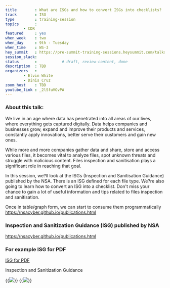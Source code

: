 ```yaml
---
title        : What are ISGs and how to convert ISGs into checklists?
track        : ISG
type         : training-session
topics       :
        - CDR
featured     : yes
when_week    : two
when_day     : 9th - Tuesday
when_time    : WS-3
hey_summit   : https://pre-summit-training-sessions.heysummit.com/talks/isgs-how-to-convert-them-into-checklists/
session_slack: 
status       :           # draft, review-content, done
description  : TBD
organizers   :
        - Elvin White
        - Dinis Cruz
zoom_host    : TBD
youtube_link : _2lSfuVOvPA
---
```


### About this talk:

We live in an age where data has penetrated into all areas of our lives, where everything gets captured digitally. Data helps companies and businesses grow, expand and improve their products and services, constantly apply innovations, better serve their customers and gain new ones.  

While more and more companies gather data and share, store and access various files, it becomes vital to analyze files, spot unknown threats and struggle with malicious content. Files inspection and sanitisation plays a significant role in reaching that goal. 

In this session, we?ll look at the ISGs (Inspection and Sanitisation Guidance) published by the NSA. There is an ISG defined for each file type. We?re also going to learn how to convert an ISG into a checklist. Don't miss your chance to gain a lot of useful information and tips related to files inspection and sanitisation. 

Once in table/graph form, we can start to consume them programmatically
https://nsacyber.github.io/publications.html


### Inspection and Sanitization Guidance (ISG) published by NSA

https://nsacyber.github.io/publications.html

### For example ISG for PDF

[ISG for PDF](https://apps.nsa.gov/iaarchive/library/reports/pdf_inspection_and_sanitization_guidance_v1_0-20171206.cfm)

Inspection and Sanitization Guidance

{{<img src="https://user-images.githubusercontent.com/656739/83648373-e2219b80-a5ad-11ea-8144-6f8ea273e629.png" >}}
{{<img src="https://user-images.githubusercontent.com/656739/83648045-7d664100-a5ad-11ea-9c7a-e53ff406ceb3.png" >}}





